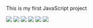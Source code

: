 This is my first JavaScript project

<a href="https://codeclimate.com/github/codeclimate/codeclimate/maintainability"><img src="https://api.codeclimate.com/v1/badges/a99a88d28ad37a79dbf6/maintainability" /></a>
<a href="https://travis-ci.com/muzzai/frontend-project-lvl1"><img src="https://travis-ci.com/muzzai/frontend-project-lvl1.svg?branch=master" /></a>
<a href="https://asciinema.org/a/1M43Ea8MUVf2vl6LR8G9nb7pC" target="_blank"><img src="https://asciinema.org/a/1M43Ea8MUVf2vl6LR8G9nb7pC.svg" /></a>
<a href="https://asciinema.org/a/TKm60EjGnSBOGj5WiLUzjTEmk" target="_blank"><img src="https://asciinema.org/a/TKm60EjGnSBOGj5WiLUzjTEmk.svg" /></a>
<a href="https://asciinema.org/a/TDLWN5n9bWcXys1MafVrebz1n" target="_blank"><img src="https://asciinema.org/a/TDLWN5n9bWcXys1MafVrebz1n.svg" /></a>
<a href="https://asciinema.org/a/MLTrepXTVIPuBk1f8nwPuiFIP" target="_blank"><img src="https://asciinema.org/a/MLTrepXTVIPuBk1f8nwPuiFIP.svg" /></a>